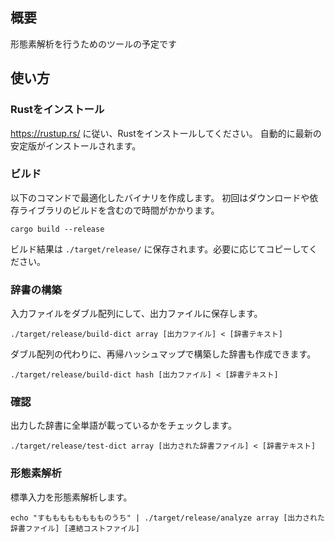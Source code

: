 ## 概要

形態素解析を行うためのツールの予定です

## 使い方

### Rustをインストール

https://rustup.rs/ に従い、Rustをインストールしてください。
自動的に最新の安定版がインストールされます。

### ビルド

以下のコマンドで最適化したバイナリを作成します。
初回はダウンロードや依存ライブラリのビルドを含むので時間がかかります。

```
cargo build --release
```

ビルド結果は `./target/release/` に保存されます。必要に応じてコピーしてください。

### 辞書の構築

入力ファイルをダブル配列にして、出力ファイルに保存します。

```
./target/release/build-dict array [出力ファイル] < [辞書テキスト]
```

ダブル配列の代わりに、再帰ハッシュマップで構築した辞書も作成できます。

```
./target/release/build-dict hash [出力ファイル] < [辞書テキスト]
```

### 確認

出力した辞書に全単語が載っているかをチェックします。

```
./target/release/test-dict array [出力された辞書ファイル] < [辞書テキスト]
```

### 形態素解析

標準入力を形態素解析します。

```
echo "すもももももももものうち" | ./target/release/analyze array [出力された辞書ファイル] [連結コストファイル]
```
